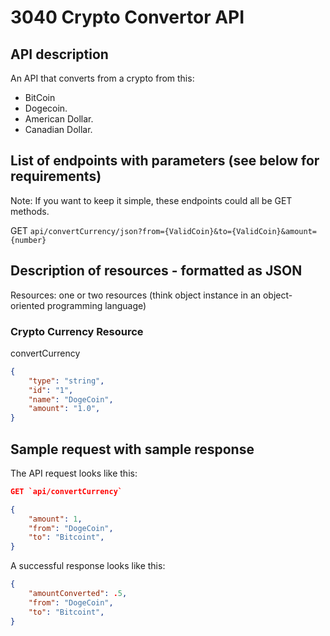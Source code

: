 # 3040 Crypto Convertor API

## API description

An API that converts from a crypto from this:

- BitCoin
- Dogecoin.
- American Dollar.
- Canadian Dollar.

## List of endpoints with parameters (see below for requirements)

Note: If you want to keep it simple, these endpoints could all be GET methods.

GET `api/convertCurrency/json?from={ValidCoin}&to={ValidCoin}&amount={number}`

## Description of resources - formatted as JSON

Resources: one or two resources (think object instance in an object-oriented programming language)

### Crypto Currency Resource

convertCurrency

```JSON
{
    "type": "string",
    "id": "1",
    "name": "DogeCoin",
    "amount": "1.0",
}
```

## Sample request with sample response

The API request looks like this:

```JSON
GET `api/convertCurrency`

{
    "amount": 1,
    "from": "DogeCoin",
    "to": "Bitcoint",
}
```

A successful response looks like this:

```JSON
{
    "amountConverted": .5,
    "from": "DogeCoin",
    "to": "Bitcoint",
}

```
